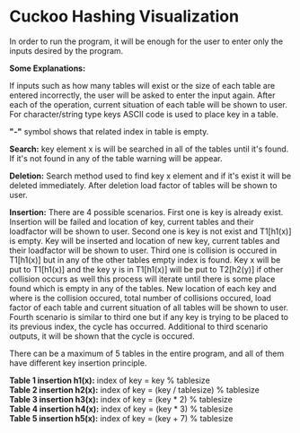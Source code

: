 # Cuckoo Hashing Visualization 

In order to run the program, it will be enough for the user to enter only the inputs desired by the program.

**Some Explanations:**

If inputs such as how many tables will exist or the size of each table are entered incorrectly,
the user will be asked to enter the input again. After each of the operation, current situation of each table will be shown to user. For character/string type keys ASCII code is used to place key in a table.

**"-"** symbol shows that related index in table is empty.

**Search:** key element x is will be searched in all of the tables until it's found. If it's not found in any of the table
warning will be appear.

**Deletion:** Search method used to find key x element and if it's exist it will be deleted immediately. After deletion load factor
of tables will be shown to user.

**Insertion:** There are 4 possible scenarios. First one is key is already exist. Insertion will be failed and location of key,
current tables and their loadfactor will be shown to user. Second one is key is not exist and  T1[h1(x)] is empty. Key will be
inserted and location of new key, current tables and their loadfactor will be shown to user. Third one is collision is occured in
T1[h1(x)] but in any of the other tables empty index is found. Key x will be put to T1[h1(x)] and the key y is in T1[h1(x)] will be 
put to T2[h2(y)] if other collision occurs as well this process will iterate until there is some place found which is empty in any 
of the tables. New location of each key and where is the collision occured, total number of collisions occured, load factor of each
table and current situation of all tables will be shown to user. Fourth scenario is similar to third one but if any key is trying 
to be placed to its previous index, the cycle has occurred. Additional to third scenario outputs, it will
be shown that the cycle is occured.

There can be a maximum of 5 tables in the entire program, and all of them have different key insertion principle.

**Table 1 insertion h1(x):** index of key = key % tablesize\
**Table 2 insertion h2(x):** index of key = (key / tablesize) % tablesize\
**Table 3 insertion h3(x):** index of key = (key * 2) % tablesize\
**Table 4 insertion h4(x):** index of key = (key * 3) % tablesize\
**Table 5 insertion h5(x):** index of key = (key + 7) % tablesize

